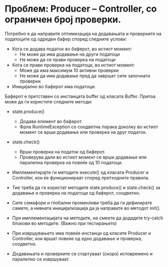 # Проблем: Producer – Controller, со ограничен број проверки.

Потребно е да направите оптимизација на додавањата и проверките на податоците од одреден бафер според
следните услови:
* Кога се додава податок во баферот, во истиот момент:
  * Не може да има додавање на други податоци
  * Не може да се прави проверка на податоци
* Кога се прави проверка на податоци, во истиот момент:
  * Може да има максимум 10 активни проверки
  * Не може да има додавање пред да завршат сите започнати проверки
* Иницијално во баферот има податоци.

Баферот е претставен со инстанцата buffer од класата
Buffer. Притоа може да ги користите следните методи:

*  state.produce()
    * Додава елемент во баферот.
    * Фрла RuntimeException со соодветна порака доколку во истиот момент се врши додавање или
проверка на друг податок.
* state.check()
  * Врши проверка на податок од баферот.
  *  Проверува дали во истиот момент се врши додавање или паралелна проверка на повеќе од 
10 податоци.


* Имплементирајте ги методите execute() од класата Producer и Controller,
кои ќе функционираат според претходните правила.
* Тие треба да ги користат методите state.produce() и state.check() за
додавање и проверка на податоци од баферот, соодветно.
* Сите семафори и глобални променливи треба да ги дефинирате самите,
а нивната иницијализација да ја направите во методот init().
*  При имплементацијата на методите, не смеете да додадете try-catch
блокови во методите. (Важно при тестирањето)
*  При извршувањето има повеќе инстанци од класите Producer и
Controller, кои вршат повеќе од едно додавање и проверка, соодветно.
*  Додавањата и проверките се стартуваат (скоро) истовремено и
паралелно се извршуваат.
